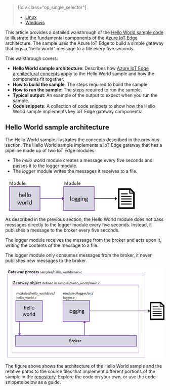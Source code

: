 > [!div class="op_single_selector"]
> * [Linux](../articles/iot-hub/iot-hub-linux-iot-edge-get-started.md)
> * [Windows](../articles/iot-hub/iot-hub-windows-iot-edge-get-started.md)
> 
> 

This article provides a detailed walkthrough of the [Hello World sample code][lnk-helloworld-sample] to illustrate the fundamental components of the [Azure IoT Edge][lnk-iot-edge] architecture. The sample uses the Azure IoT Edge to build a simple gateway that logs a "hello world" message to a file every five seconds.

This walkthrough covers:

* **Hello World sample architecture**: Describes how [Azure IoT Edge architectural concepts][lnk-edge-concepts] apply to the Hello World sample and how the components fit together.
* **How to build the sample**: The steps required to build the sample.
* **How to run the sample**: The steps required to run the sample. 
* **Typical output**: An example of the output to expect when you run the sample.
* **Code snippets**: A collection of code snippets to show how the Hello World sample implements key IoT Edge gateway components.


## Hello World sample architecture
The Hello World sample illustrates the concepts described in the previous section. The Hello World sample implements a IoT Edge gateway that has a pipeline made up of two IoT Edge modules:

* The *hello world* module creates a message every five seconds and passes it to the logger module.
* The *logger* module writes the messages it receives to a file.

![Architecture of Hello World sample built with Azure IoT Edge][4]

As described in the previous section, the Hello World module does not pass messages directly to the logger module every five seconds. Instead, it publishes a message to the broker every five seconds.

The logger module receives the message from the broker and acts upon it, writing the contents of the message to a file.

The logger module only consumes messages from the broker, it never publishes new messages to the broker.

![How the broker routes messages between modules in Azure IoT Edge][5]

The figure above shows the architecture of the Hello World sample and the relative paths to the source files that implement different portions of the sample in the [repository][lnk-iot-edge]. Explore the code on your own, or use the code snippets below as a guide.

<!-- Images -->
[4]: ./media/iot-hub-iot-edge-getstarted-selector/high_level_architecture.png
[5]: ./media/iot-hub-iot-edge-getstarted-selector/detailed_architecture.png

<!-- Links -->
[lnk-helloworld-sample]: https://github.com/Azure/iot-edge/tree/master/samples/hello_world
[lnk-iot-edge]: https://github.com/Azure/iot-edge
[lnk-edge-concepts]: ../articles/iot-hub/iot-hub-iot-edge-overview.md